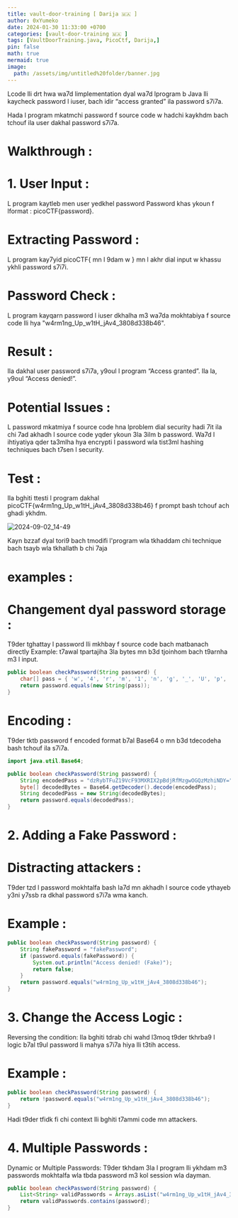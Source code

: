 ```yaml
---
title: vault-door-training [ Darija 🇲🇦 ]
author: 0xYumeko
date: 2024-01-30 11:33:00 +0700
categories: [vault-door-training 🇲🇦 ]
tags: [VaultDoorTraining.java, PicoCtf, Darija,]
pin: false
math: true
mermaid: true
image:
  path: /assets/img/untitled%20folder/banner.jpg
---
```


Lcode lli drt hwa wa7d limplementation dyal wa7d lprogram b Java lli kaycheck password l iuser, bach idir “access granted” ila password s7i7a.

Hada l program mkatmchi password f source code  w hadchi kaykhdm bach tchouf ila user dakhal password s7i7a.

<h1>Walkthrough :</h1>

<h1>1. User Input : </h1> L program kaytleb men user yedkhel password  Password khas ykoun f lformat : picoCTF{password}.

<h1>Extracting Password :</h1> L program kay7yid picoCTF{ mn l 9dam w } mn l akhr dial input w khassu ykhli password s7i7i.

<h1>Password Check :</h1> L program kayqarn password l iuser dkhalha m3 wa7da mokhtabiya f source code lli hya "w4rm1ng_Up_w1tH_jAv4_3808d338b46".

<h1>Result :</h1> Ila dakhal user password s7i7a, y9oul l program “Access granted”. Ila la, y9oul “Access denied!”.

<h1>Potential Issues :</h1>

L password mkatmiya f source code  hna lproblem dial security hadi  7it ila chi 7ad akhadh l source code  yqder ykoun 3la 3ilm b password.
Wa7d l ihtiyatiya qder ta3mlha hya encrypti l password wla tist3ml hashing techniques bach t7sen l security.

<h1>Test :</h1> Ila bghiti ttesti l program  dakhal picoCTF{w4rm1ng_Up_w1tH_jAv4_3808d338b46} f prompt bash tchouf ach ghadi ykhdm.

![2024-09-02_14-49](https://github.com/user-attachments/assets/fb03ba2f-649f-412b-94d0-df0c906716be)


Kayn bzzaf dyal tori9 bach tmodifi l'program wla tkhaddam chi technique bach tsayb wla tkhallath b chi 7aja 
<h1>examples : </h1>

<h1>Changement dyal password storage :</h1> T9der tghattay l password lli mkhbay f source code bach matbanach directly  Example: t7awal tpartajiha 3la bytes mn b3d tjoinhom bach t9arnha m3 l input.

```java
public boolean checkPassword(String password) {
    char[] pass = { 'w', '4', 'r', 'm', '1', 'n', 'g', '_', 'U', 'p', '_', 'w', '1', 't', 'H', '_', 'j', 'A', 'v', '4', '_', '3', '8', '0', '8', 'd', '3', '3', '8', 'b', '4', '6' };
    return password.equals(new String(pass));
}
```

<h1>Encoding :</h1>  T9der tktb password f encoded format  b7al Base64  o mn b3d tdecodeha bash tchouf ila s7i7a.

```java
import java.util.Base64;

public boolean checkPassword(String password) {
    String encodedPass = "dzRybTFuZ19VcF93MXRIX2pBdjRfMzgwOGQzMzhiNDY=";
    byte[] decodedBytes = Base64.getDecoder().decode(encodedPass);
    String decodedPass = new String(decodedBytes);
    return password.equals(decodedPass);
}
```

<h1>2. Adding a Fake Password :</h1>


<h1>Distracting attackers :</h1> T9der tzd l password mokhtalfa bash la7d mn akhadh l source code ythayeb  y3ni y7ssb ra dkhal password s7i7a wma kanch. 

<h1>Example :</h1>

```java
public boolean checkPassword(String password) {
    String fakePassword = "fakePassword";
    if (password.equals(fakePassword)) {
        System.out.println("Access denied! (Fake)");
        return false;
    }
    return password.equals("w4rm1ng_Up_w1tH_jAv4_3808d338b46");
}
```

<h1>3. Change the Access Logic :</h1>
Reversing the condition: Ila bghiti tdrab chi wahd l3moq  t9der tkhrba9 l logic b7al t9ul password li mahya s7i7a hiya lli t3tih access. 

<h1>Example :</h1>

```java
public boolean checkPassword(String password) {
    return !password.equals("w4rm1ng_Up_w1tH_jAv4_3808d338b46");
}
```
Hadi t9der tfidk fi chi context lli bghiti t7ammi code mn attackers.


<h1>4. Multiple Passwords :</h1>
Dynamic or Multiple Passwords: T9der tkhdam 3la l program lli ykhdam m3 passwords mokhtalfa wla tbda password m3 kol session wla dayman.


```java
public boolean checkPassword(String password) {
    List<String> validPasswords = Arrays.asList("w4rm1ng_Up_w1tH_jAv4_3808d338b46", "an0ther_Val1d_Pass");
    return validPasswords.contains(password);
}
```




